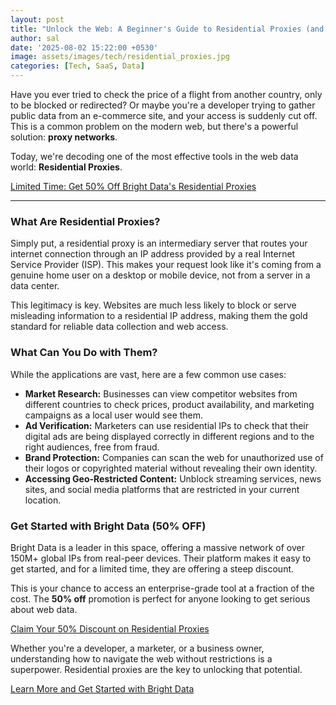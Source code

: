 ```yaml
---
layout: post
title: "Unlock the Web: A Beginner's Guide to Residential Proxies (and a 50% Discount)"
author: sal
date: '2025-08-02 15:22:00 +0530'
image: assets/images/tech/residential_proxies.jpg
categories: [Tech, SaaS, Data]
---
```


Have you ever tried to check the price of a flight from another country, only to be blocked or redirected? Or maybe you're a developer trying to gather public data from an e-commerce site, and your access is suddenly cut off. This is a common problem on the modern web, but there's a powerful solution: **proxy networks**.

Today, we're decoding one of the most effective tools in the web data world: **Residential Proxies**.

<div class="text-center my-4">
  <a href="https://get.brightdata.com/p56d41a" class="btn btn-primary btn-lg" target="_blank" rel="noopener sponsored">Limited Time: Get 50% Off Bright Data's Residential Proxies</a>
</div>

---

### **What Are Residential Proxies?**

Simply put, a residential proxy is an intermediary server that routes your internet connection through an IP address provided by a real Internet Service Provider (ISP). This makes your request look like it's coming from a genuine home user on a desktop or mobile device, not from a server in a data center.

This legitimacy is key. Websites are much less likely to block or serve misleading information to a residential IP address, making them the gold standard for reliable data collection and web access.

### **What Can You Do with Them?**

While the applications are vast, here are a few common use cases:

* **Market Research:** Businesses can view competitor websites from different countries to check prices, product availability, and marketing campaigns as a local user would see them.
* **Ad Verification:** Marketers can use residential IPs to check that their digital ads are being displayed correctly in different regions and to the right audiences, free from fraud.
* **Brand Protection:** Companies can scan the web for unauthorized use of their logos or copyrighted material without revealing their own identity.
* **Accessing Geo-Restricted Content:** Unblock streaming services, news sites, and social media platforms that are restricted in your current location.

### **Get Started with Bright Data (50% OFF)**

Bright Data is a leader in this space, offering a massive network of over 150M+ global IPs from real-peer devices. Their platform makes it easy to get started, and for a limited time, they are offering a steep discount.



This is your chance to access an enterprise-grade tool at a fraction of the cost. The **50% off** promotion is perfect for anyone looking to get serious about web data.

<div class="text-center my-4">
  <a href="https://get.brightdata.com/p56d41a" class="btn btn-primary btn-lg" target="_blank" rel="noopener sponsored">Claim Your 50% Discount on Residential Proxies</a>
</div>

Whether you're a developer, a marketer, or a business owner, understanding how to navigate the web without restrictions is a superpower. Residential proxies are the key to unlocking that potential.

<div class="text-center my-4">
  <a href="https://get.brightdata.com/p56d41a" class="btn btn-dark" target="_blank" rel="noopener sponsored">Learn More and Get Started with Bright Data</a>
</div>    
